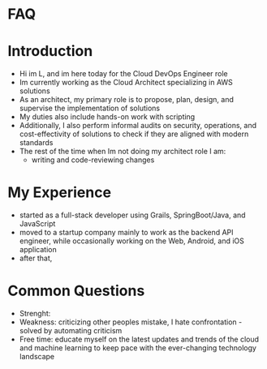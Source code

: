 # FAQ

# Introduction
- Hi im L, and im here today for the Cloud DevOps Engineer role
- Im currently working as the Cloud Architect specializing in AWS solutions
- As an architect, my primary role is to propose, plan, design, and supervise the implementation of solutions 
- My duties also include hands-on work with scripting
- Additionally, I also perform informal audits on security, operations, and cost-effectivity of solutions to check if they are aligned with modern standards
- The rest of the time when Im not doing my architect role I am: 
  - writing and code-reviewing changes 

# My Experience
- started as a full-stack developer using Grails, SpringBoot/Java, and JavaScript
- moved to a startup company mainly to work as the backend API engineer, while occasionally working on the Web, Android, and iOS application
- after that,  

# Common Questions
- Strenght: 
- Weakness: criticizing other peoples mistake, I hate confrontation - solved by automating criticism
- Free time: educate myself on the latest updates and trends of the cloud and machine learning to keep pace with the ever-changing technology landscape
